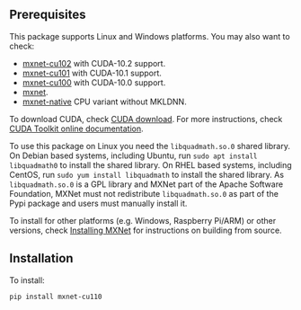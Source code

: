 <!--- Licensed to the Apache Software Foundation (ASF) under one -->
<!--- or more contributor license agreements.  See the NOTICE file -->
<!--- distributed with this work for additional information -->
<!--- regarding copyright ownership.  The ASF licenses this file -->
<!--- to you under the Apache License, Version 2.0 (the -->
<!--- "License"); you may not use this file except in compliance -->
<!--- with the License.  You may obtain a copy of the License at -->

<!---   http://www.apache.org/licenses/LICENSE-2.0 -->

<!--- Unless required by applicable law or agreed to in writing, -->
<!--- software distributed under the License is distributed on an -->
<!--- "AS IS" BASIS, WITHOUT WARRANTIES OR CONDITIONS OF ANY -->
<!--- KIND, either express or implied.  See the License for the -->
<!--- specific language governing permissions and limitations -->
<!--- under the License. -->

Prerequisites
-------------
This package supports Linux and Windows platforms. You may also want to check:
- [mxnet-cu102](https://pypi.python.org/pypi/mxnet-cu102/) with CUDA-10.2 support.
- [mxnet-cu101](https://pypi.python.org/pypi/mxnet-cu101/) with CUDA-10.1 support.
- [mxnet-cu100](https://pypi.python.org/pypi/mxnet-cu100/) with CUDA-10.0 support.
- [mxnet](https://pypi.python.org/pypi/mxnet/).
- [mxnet-native](https://pypi.python.org/pypi/mxnet-native/) CPU variant without MKLDNN.

To download CUDA, check [CUDA download](https://developer.nvidia.com/cuda-downloads). For more instructions, check [CUDA Toolkit online documentation](http://docs.nvidia.com/cuda/index.html).

To use this package on Linux you need the `libquadmath.so.0` shared library. On
Debian based systems, including Ubuntu, run `sudo apt install libquadmath0` to
install the shared library. On RHEL based systems, including CentOS, run `sudo
yum install libquadmath` to install the shared library. As `libquadmath.so.0` is
a GPL library and MXNet part of the Apache Software Foundation, MXNet must not
redistribute `libquadmath.so.0` as part of the Pypi package and users must
manually install it.

To install for other platforms (e.g. Windows, Raspberry Pi/ARM) or other versions, check [Installing MXNet](https://mxnet.apache.org/versions/master) for instructions on building from source.

Installation
------------
To install:
```bash
pip install mxnet-cu110
```
